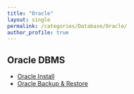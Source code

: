 ```yaml
---
title: "Oracle"
layout: single
permalink: /categories/Database/Oracle/
author_profile: true
---
```



## Oracle DBMS
- [Oracle Install](/categories/Database/Oracle/Install)
- [Oracle Backup & Restore](/categories/Database/Oracle/Backup_restore)
